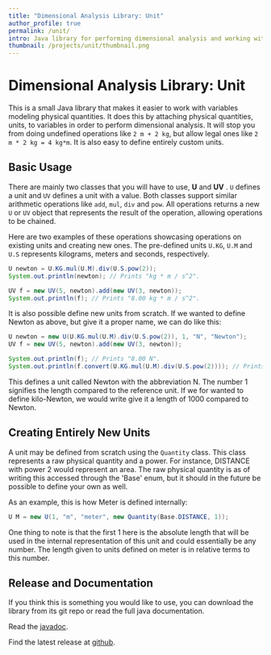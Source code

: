 ```yaml
---
title: "Dimensional Analysis Library: Unit"
author_profile: true
permalink: /unit/
intro: Java library for performing dimensional analysis and working with variables modeling physical quantities.
thumbnail: /projects/unit/thumbnail.png
---
```


# Dimensional Analysis Library: Unit
This is a small Java library that makes it easier to work with variables modeling physical quantities. It does this by attaching physical quantities, units, to variables in order to perform dimensional analysis. It will stop you from doing undefined operations like `2 m + 2 kg`, but allow legal ones like `2 m * 2 kg = 4 kg*m`. It is also easy to define entirely custom units.

## Basic Usage
There are mainly two classes that you will have to use, **U** and **UV** . `U` defines a unit and `UV` defines a unit with a value. Both classes support similar arithmetic operations like `add`, `mul`, `div` and `pow`. All operations returns a new `U` or `UV` object that represents the result of the operation, allowing operations to be chained.

Here are two examples of these operations showcasing operations on existing units and creating new ones. The pre-defined units `U.KG`, `U.M` and `U.S` represents kilograms, meters and seconds, respectively.
```java
U newton = U.KG.mul(U.M).div(U.S.pow(2));
System.out.println(newton); // Prints "kg * m / s^2".

UV f = new UV(5, newton).add(new UV(3, newton));
System.out.println(f); // Prints "8.00 kg * m / s^2".
```

It is also possible define new units from scratch. If we wanted to define Newton as above, but give it a proper name, we can do like this:
```java
U newton = new U(U.KG.mul(U.M).div(U.S.pow(2)), 1, "N", "Newton");
UV f = new UV(5, newton).add(new UV(3, newton));

System.out.println(f); // Prints "8.00 N".
System.out.println(f.convert(U.KG.mul(U.M).div(U.S.pow(2)))); // Prints "8.00 kg * m / s^2".
```

This defines a unit called Newton with the abbreviation N. The number 1 signifies the length compared to the reference unit. If we for wanted to define kilo-Newton, we would write give it a length of 1000 compared to Newton.

## Creating Entirely New Units

A unit may be defined from scratch using the `Quantity` class. This class represents a raw physical quantity and a power. For instance, DISTANCE with power 2 would represent an area. The raw physical quantity is as of writing this accessed through the 'Base' enum, but it should in the future be possible to define your own as well.

As an example, this is how Meter is defined internally:
```java
U M = new U(1, "m", "meter", new Quantity(Base.DISTANCE, 1));
```

One thing to note is that the first 1 here is the absolute length that will be used in the internal representation of this unit and could essentially be any number. The length given to units defined on meter is in relative terms to this number.


## Release and Documentation
If you think this is something you would like to use, you can download the library from its git repo or read the full java documentation.

Read the [javadoc](https://ecen.github.io/unit/).

Find the latest release at [github](https://github.com/ecen/unit/).
